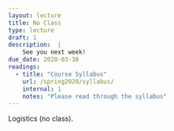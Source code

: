```yaml
---
layout: lecture
title: No Class
type: lecture
draft: 1
description:  |
    See you next week!
due_date: 2020-03-30
readings:
  - title: "Course Syllabus"
    url: /spring2020/syllabus/
    internal: 1
    notes: "Please read through the syllabus"
---
```


Logistics (no class).